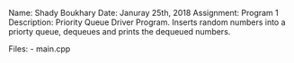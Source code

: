 Name: Shady Boukhary
Date: Januray 25th, 2018
Assignment: Program 1
Description:
    Priority Queue Driver Program. Inserts random numbers into a priorty queue, dequeues and prints the dequeued
    numbers.

Files: 
    - main.cpp
